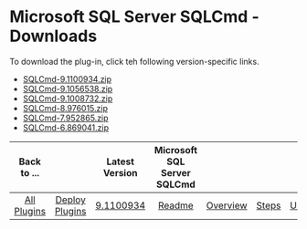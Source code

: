 
# Microsoft SQL Server SQLCmd - Downloads

To download the plug-in, click teh following version-specific links.
- [SQLCmd-9.1100934.zip](https://raw.githubusercontent.com/UrbanCode/IBM-UCD-PLUGINS/main/files/SQLCmd/SQLCmd-9.1100934.zip)
- [SQLCmd-9.1056538.zip](https://raw.githubusercontent.com/UrbanCode/IBM-UCD-PLUGINS/main/files/SQLCmd/SQLCmd-9.1056538.zip)
- [SQLCmd-9.1008732.zip](https://raw.githubusercontent.com/UrbanCode/IBM-UCD-PLUGINS/main/files/SQLCmd/SQLCmd-9.1008732.zip)
- [SQLCmd-8.976015.zip](https://raw.githubusercontent.com/UrbanCode/IBM-UCD-PLUGINS/main/files/SQLCmd/SQLCmd-8.976015.zip)
- [SQLCmd-7.952865.zip](https://raw.githubusercontent.com/UrbanCode/IBM-UCD-PLUGINS/main/files/SQLCmd/SQLCmd-7.952865.zip)
- [SQLCmd-6.869041.zip](https://raw.githubusercontent.com/UrbanCode/IBM-UCD-PLUGINS/main/files/SQLCmd/SQLCmd-6.869041.zip)

|Back to ...||Latest Version|Microsoft SQL Server SQLCmd ||||
| :---: | :---: | :---: | :---: | :---: | :---: | :---: |
|[All Plugins](../../index.md)|[Deploy Plugins](../README.md)|[9.1100934](https://raw.githubusercontent.com/UrbanCode/IBM-UCD-PLUGINS/main/files/SQLCmd/SQLCmd-9.1100934.zip)|[Readme](README.md)|[Overview](overview.md)|[Steps](steps.md)|[Usage](usage.md)|
